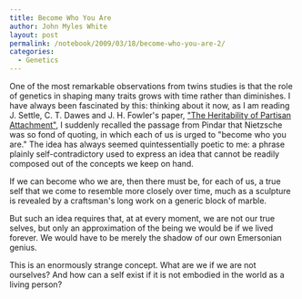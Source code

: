 ```yaml
---
title: Become Who You Are
author: John Myles White
layout: post
permalink: /notebook/2009/03/18/become-who-you-are-2/
categories:
  - Genetics
---
```


One of the most remarkable observations from twins studies is that the role of genetics in shaping many traits grows with time rather than diminishes. I have always been fascinated by this: thinking about it now, as I am reading J. Settle, C. T. Dawes and J. H. Fowler's paper, ["The Heritability of Partisan Attachment"](http://papers.ssrn.com/sol3/papers.cfm?abstract_id=1142622), I suddenly recalled the passage from Pindar that Nietzsche was so fond of quoting, in which each of us is urged to "become who you are." The idea has always seemed quintessentially poetic to me: a phrase plainly self-contradictory used to express an idea that cannot be readily composed out of the concepts we keep on hand.

If we can become who we are, then there must be, for each of us, a true self that we come to resemble more closely over time, much as a sculpture is revealed by a craftsman's long work on a generic block of marble.

But such an idea requires that, at at every moment, we are not our true selves, but only an approximation of the being we would be if we lived forever. We would have to be merely the shadow of our own Emersonian genius.

This is an enormously strange concept. What are we if we are not ourselves? And how can a self exist if it is not embodied in the world as a living person?
